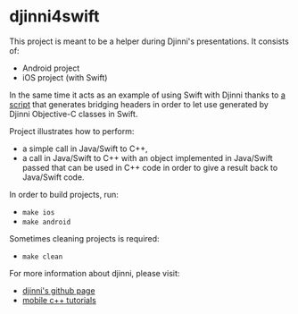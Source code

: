 # djinni4swift

This project is meant to be a helper during Djinni's presentations. It consists of:

- Android project
- iOS project (with Swift)

In the same time it acts as an example of using Swift with Djinni thanks to [a script](objective-c_to_swift_bridging_header_generator.sh) that generates bridging headers in order to let use generated by Djinni Objective-C classes in Swift.

Project illustrates how to perform:

- a simple call in Java/Swift to C++,
- a call in Java/Swift to C++ with an object implemented in Java/Swift passed that can be used in C++ code in order to give a result back to Java/Swift code.

In order to build projects, run:

- ```make ios```
- ```make android```

Sometimes cleaning projects is required:

- ```make clean```

For more information about djinni, please visit:

- [djinni's github page](https://github.com/dropbox/djinni)
- [mobile c++ tutorials](http://mobilecpptutorials.com)

